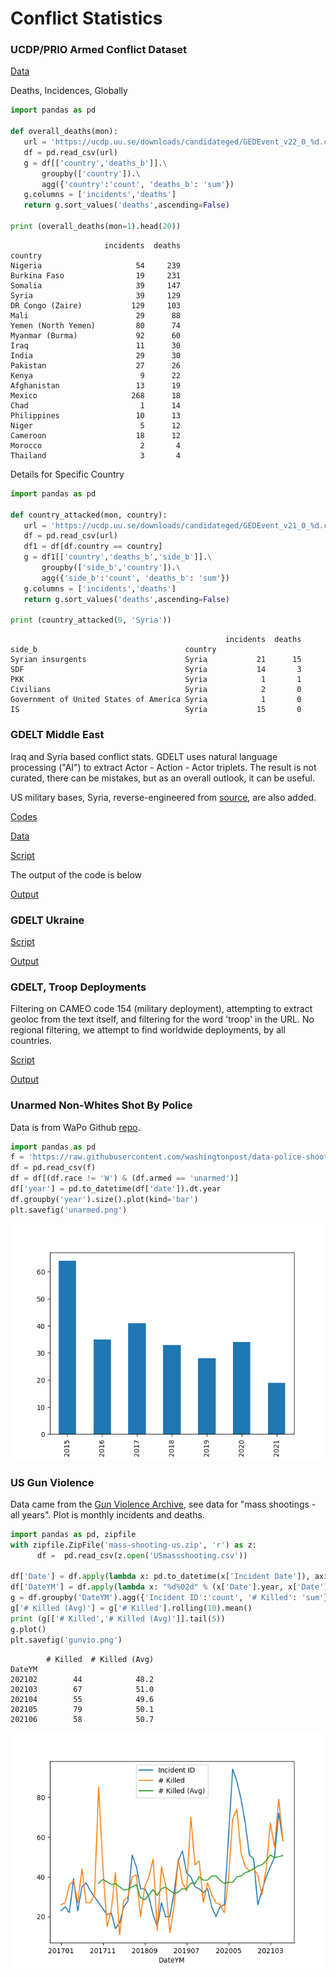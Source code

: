 # Conflict Statistics

### UCDP/PRIO Armed Conflict Dataset

[Data](https://ucdp.uu.se/downloads/)

Deaths, Incidences, Globally

```python
import pandas as pd

def overall_deaths(mon):
   url = 'https://ucdp.uu.se/downloads/candidateged/GEDEvent_v22_0_%d.csv' % mon
   df = pd.read_csv(url)
   g = df[['country','deaths_b']].\
       groupby(['country']).\
       agg({'country':'count', 'deaths_b': 'sum'})
   g.columns = ['incidents','deaths']
   return g.sort_values('deaths',ascending=False)

print (overall_deaths(mon=1).head(20))
```

```text
                     incidents  deaths
country                               
Nigeria                     54     239
Burkina Faso                19     231
Somalia                     39     147
Syria                       39     129
DR Congo (Zaire)           129     103
Mali                        29      88
Yemen (North Yemen)         80      74
Myanmar (Burma)             92      60
Iraq                        11      30
India                       29      30
Pakistan                    27      26
Kenya                        9      22
Afghanistan                 13      19
Mexico                     268      18
Chad                         1      14
Philippines                 10      13
Niger                        5      12
Cameroon                    18      12
Morocco                      2       4
Thailand                     3       4
```

Details for Specific Country

```python
import pandas as pd

def country_attacked(mon, country):
   url = 'https://ucdp.uu.se/downloads/candidateged/GEDEvent_v21_0_%d.csv' % mon
   df = pd.read_csv(url)
   df1 = df[df.country == country]
   g = df1[['country','deaths_b','side_b']].\
       groupby(['side_b','country']).\
       agg({'side_b':'count', 'deaths_b': 'sum'})
   g.columns = ['incidents','deaths']
   return g.sort_values('deaths',ascending=False)

print (country_attacked(9, 'Syria'))
```

```text
                                                incidents  deaths
side_b                                 country                   
Syrian insurgents                      Syria           21      15
SDF                                    Syria           14       3
PKK                                    Syria            1       1
Civilians                              Syria            2       0
Government of United States of America Syria            1       0
IS                                     Syria           15       0
```

<a name='gdeltme'/>

### GDELT Middle East

Iraq and Syria based conflict stats. GDELT uses natural language
processing ("AI") to extract Actor - Action - Actor triplets. The
result is not curated, there can be mistakes, but as an overall
outlook, it can be useful.

US military bases, Syria, reverse-engineered from [source](https://bit.ly/3gOBQHx),
are also added.

[Codes](http://data.gdeltproject.org/documentation/CAMEO.Manual.1.1b3.pdf)

[Data](http://data.gdeltproject.org/events)

[Script](confstat-me.py)

The output of the code is below

[Output](conflict-out.html)


<a name='gdeltukr'/>

### GDELT Ukraine

[Script](confstat-ukr.py)

[Output](conflict-ukr-out.html)

<a name='gdtroop'/>

### GDELT, Troop Deployments

Filtering on CAMEO code 154 (military deployment), attempting to
extract geoloc from the text itself, and filtering for the word
'troop' in the URL.  No regional filtering, we attempt to find
worldwide deployments, by all countries.

[Script](confstat-milmob.py)

[Output](conflict-milmob.html)

<a name='unarmed'/>

### Unarmed Non-Whites Shot By Police

Data is from WaPo Github [repo](https://github.com/washingtonpost/data-police-shootings).

```python
import pandas as pd
f = 'https://raw.githubusercontent.com/washingtonpost/data-police-shootings/master/fatal-police-shootings-data.csv'
df = pd.read_csv(f)
df = df[(df.race != 'W') & (df.armed == 'unarmed')]
df['year'] = pd.to_datetime(df['date']).dt.year
df.groupby('year').size().plot(kind='bar')
plt.savefig('unarmed.png')
```

![](unarmed.png)

<a name='usgun'/>

### US Gun Violence

Data came from the [Gun Violence Archive](https://www.gunviolencearchive.org/reports),
see data for "mass shootings - all years". Plot is monthly incidents and deaths.


```python
import pandas as pd, zipfile
with zipfile.ZipFile('mass-shooting-us.zip', 'r') as z:
      df =  pd.read_csv(z.open('USmassshooting.csv'))

df['Date'] = df.apply(lambda x: pd.to_datetime(x['Incident Date']), axis=1)
df['DateYM'] = df.apply(lambda x: "%d%02d" % (x['Date'].year, x['Date'].month), axis=1)
g = df.groupby('DateYM').agg({'Incident ID':'count', '# Killed': 'sum'})
g['# Killed (Avg)'] = g['# Killed'].rolling(10).mean()
print (g[['# Killed','# Killed (Avg)']].tail(5))
g.plot()
plt.savefig('gunvio.png')
```

```text
        # Killed  # Killed (Avg)
DateYM                          
202102        44            48.2
202103        67            51.0
202104        55            49.6
202105        79            50.1
202106        58            50.7
```

![](gunvio.png)

